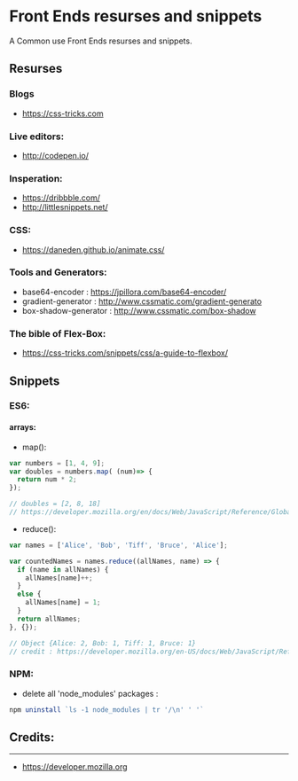 # Front Ends resurses and snippets  
A Common use Front Ends resurses and snippets.    

## Resurses

### Blogs
- https://css-tricks.com

### Live editors:
- http://codepen.io/

### Insperation:
- https://dribbble.com/
- http://littlesnippets.net/

### CSS:
- https://daneden.github.io/animate.css/

### Tools and Generators:
- base64-encoder : https://jpillora.com/base64-encoder/
- gradient-generator : http://www.cssmatic.com/gradient-generato
- box-shadow-generator : http://www.cssmatic.com/box-shadow

### The bible of Flex-Box:
- https://css-tricks.com/snippets/css/a-guide-to-flexbox/



## Snippets

### ES6:

#### arrays:
- map():
```javascript
var numbers = [1, 4, 9];
var doubles = numbers.map( (num)=> {
  return num * 2;
});

// doubles = [2, 8, 18]
// https://developer.mozilla.org/en/docs/Web/JavaScript/Reference/Global_Objects/Array/map
```
- reduce():
```javascript
var names = ['Alice', 'Bob', 'Tiff', 'Bruce', 'Alice'];

var countedNames = names.reduce((allNames, name) => { 
  if (name in allNames) {
    allNames[name]++;
  }
  else {
    allNames[name] = 1;
  }
  return allNames;
}, {});

// Object {Alice: 2, Bob: 1, Tiff: 1, Bruce: 1}
// credit : https://developer.mozilla.org/en-US/docs/Web/JavaScript/Reference/Global_Objects/Array/Reduce
```
### NPM: 

- delete all 'node_modules' packages :
```javascript
npm uninstall `ls -1 node_modules | tr '/\n' ' '`
```




## Credits:
---
- https://developer.mozilla.org
